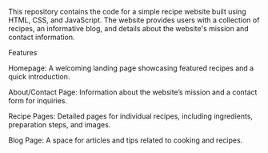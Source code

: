This repository contains the code for a simple recipe website built using HTML, CSS, and JavaScript. The website provides users with a collection of recipes, an informative blog, and details about the website's mission and contact information.

Features

Homepage: A welcoming landing page showcasing featured recipes and a quick introduction.

About/Contact Page: Information about the website’s mission and a contact form for inquiries.

Recipe Pages: Detailed pages for individual recipes, including ingredients, preparation steps, and images.

Blog Page: A space for articles and tips related to cooking and recipes.
